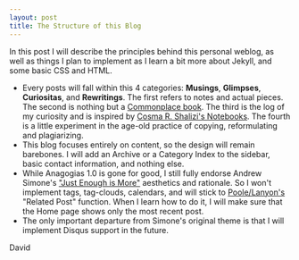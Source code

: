 ```yaml
---
layout: post
title: The Structure of this Blog 
---
```


<div class="message">
  In this post I will describe the principles behind this personal weblog, as well as things I plan to implement as I learn a bit more about Jekyll, and some basic CSS and HTML.
</div> 

* Every posts will fall within this 4 categories: **Musings**, **Glimpses**, **Curiositas**, and **Rewritings**. The first refers to notes and actual pieces. The second is nothing but a [Commonplace book](http://www.nybooks.com/articles/archives/2000/dec/21/extraordinary-commonplaces/). The third is the log of my curiosity and is inspired by [Cosma R. Shalizi's Notebooks](http://bactra.org/notebooks/). The fourth is a little experiment in the age-old practice of copying, reformulating and plagiarizing.  
* This blog focuses entirely on content, so the design will remain barebones. I will add an Archive or a Category Index to the sidebar, basic contact information, and nothing else. 
* While Anagogias 1.0 is gone for good, I still fully endorse Andrew Simone's ["Just Enough is More"](https://github.com/asimone/justenoughismore) aesthetics and rationale. So I won't implement tags, tag-clouds, calendars, and will stick to [Poole/Lanyon's](http://getpoole.com) "Related Post" function. When I learn how to do it, I will make sure that the Home page shows only the most recent post.
* The only important departure from Simone's original theme is that I will implement Disqus support in the future. 

David